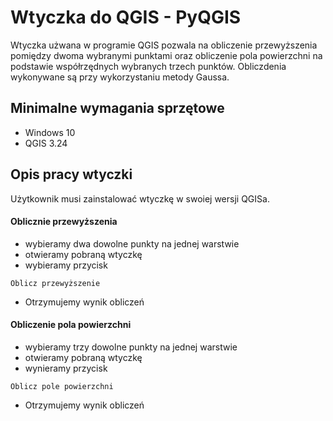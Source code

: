 # Wtyczka do QGIS - PyQGIS
Wtyczka użwana w programie QGIS pozwala na obliczenie przewyższenia pomiędzy dwoma wybranymi punktami oraz obliczenie pola powierzchni na podstawie współrzędnych wybranych trzech punktów. Obliczdenia wykonywane są przy wykorzystaniu metody Gaussa.
## Minimalne wymagania sprzętowe 
- Windows 10
- QGIS 3.24
## Opis pracy wtyczki
Użytkownik musi zainstalować wtyczkę w swoiej wersji QGISa.
#### Oblicznie przewyższenia
- wybieramy dwa dowolne punkty na jednej warstwie
- otwieramy pobraną wtyczkę
- wybieramy przycisk
```
Oblicz przewyższenie
```
- Otrzymujemy wynik obliczeń
#### Obliczenie pola powierzchni
- wybieramy trzy dowolne punkty na jednej warstwie 
- otwieramy pobraną wtyczkę 
- wynieramy przycisk 
```
Oblicz pole powierzchni
```
- Otrzymujemy wynik obliczeń
